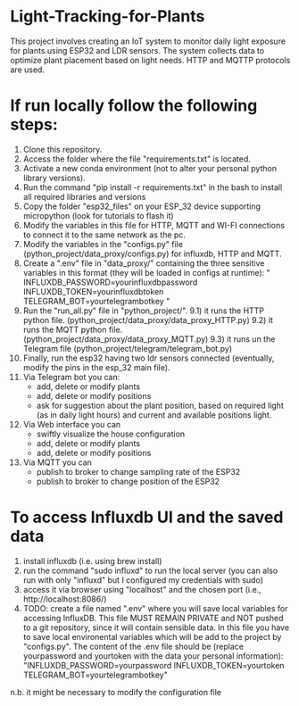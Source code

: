 # Light-Tracking-for-Plants
This project involves creating an IoT system to monitor daily light exposure for plants using ESP32 and LDR sensors. The system collects data to optimize plant placement based on light needs. HTTP and MQTTP protocols are used.

# If run locally follow the following steps:
1) Clone this repository.
2) Access the folder where the file "requirements.txt" is located.
3) Activate a new conda environment (not to alter your personal python library versions).
4) Run the command "pip install -r requirements.txt" in the bash to install all required libraries and versions
5) Copy the folder "esp32_files" on your ESP_32 device supporting micropython (look for tutorials to flash it)
6) Modify the variables in this file for HTTP, MQTT and WI-FI connections to connect it to the same network as the pc.
7) Modify the variables in the "configs.py" file (python_project/data_proxy/configs.py) for influxdb, HTTP and MQTT.
8) Create a ".env" file in "data_proxy/" containing the three sensitive variables in this format (they will be loaded in configs at runtime):
"
INFLUXDB_PASSWORD=yourinfluxdbpassword
INFLUXDB_TOKEN=yourinfluxdbtoken
TELEGRAM_BOT=yourtelegrambotkey
"
9) Run the "run_all.py" file in "python_project/".
9.1) it runs the HTTP python file. (python_project/data_proxy/data_proxy_HTTP.py)
9.2) it runs the MQTT python file. (python_project/data_proxy/data_proxy_MQTT.py)
9.3) it runs un the Telegram file (python_project/telegram/telegram_bot.py)
10) Finally, run the esp32 having two ldr sensors connected (eventually, modify the pins in the esp_32 main file).
11) Via Telegram bot you can:
    - add, delete or modify plants
    - add, delete or modify positions
    - ask for suggestion about the plant position, based on required light (as in daily light hours) and current and available positions light.
12) Via Web interface you can
    - swiftly visualize the house configuration
    - add, delete or modify plants
    - add, delete or modify positions
13) Via MQTT you can
    - publish to broker to change sampling rate of the ESP32
    - publish to broker to change position of the ESP32

# To access Influxdb UI and the saved data 
1) install influxdb (i.e. using brew install)
2) run the command "sudo influxd" to run the local server (you can also run with only "influxd" but I configured my credentials with sudo)
3) access it via browser using "localhost" and the chosen port (i.e., http://localhost:8086/)
4) TODO: create a file named ".env" where you will save local variables for accessing InfluxDB. This file MUST REMAIN PRIVATE and NOT pushed to a git repository, since it will contain sensible data. In this file you have to save local environental variables which will be add to the project by "configs.py".
The content of the .env file should be (replace yourpassword and yourtoken with the data your personal information):
"INFLUXDB_PASSWORD=yourpassword
INFLUXDB_TOKEN=yourtoken
TELEGRAM_BOT=yourtelegrambotkey"

n.b. it might be necessary to modify the configuration file
